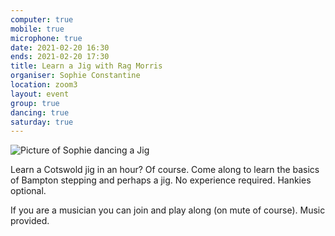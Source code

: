 ```yaml
---
computer: true
mobile: true
microphone: true
date: 2021-02-20 16:30
ends: 2021-02-20 17:30
title: Learn a Jig with Rag Morris
organiser: Sophie Constantine
location: zoom3
layout: event
group: true
dancing: true
saturday: true
---
```

![Picture of Sophie dancing a Jig]({{site.baseurl}}/assets/event_jig.jpg)

Learn a Cotswold jig in an hour? Of course. Come along to learn the basics of Bampton stepping and perhaps a jig. No experience required. Hankies optional.

If you are a musician you can join and play along (on mute of course). Music provided.
